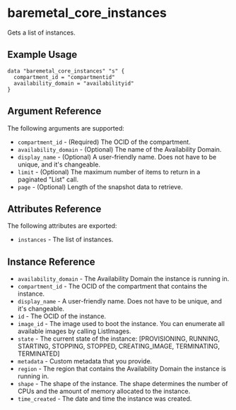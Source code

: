 
# baremetal\_core\_instances

Gets a list of instances.

## Example Usage

```
data "baremetal_core_instances" "s" {
  compartment_id = "compartmentid"
  availability_domain = "availabilityid"
}
```

## Argument Reference

The following arguments are supported:

* `compartment_id` - (Required) The OCID of the compartment.
* `availability_domain` - (Optional) The name of the Availability Domain.
* `display_name` - (Optional) A user-friendly name. Does not have to be unique, and it's changeable.
* `limit` - (Optional) The maximum number of items to return in a paginated "List" call.
* `page` - (Optional) Length of the snapshot data to retrieve.

## Attributes Reference

The following attributes are exported:

* `instances` - The list of instances.

## Instance Reference
* `availability_domain` - The Availability Domain the instance is running in.
* `compartment_id` - The OCID of the compartment that contains the instance.
* `display_name` - A user-friendly name. Does not have to be unique, and it's changeable.
* `id` - The OCID of the instance.
* `image_id` - The image used to boot the instance. You can enumerate all available images by calling ListImages.
* `state` - The current state of the instance: [PROVISIONING, RUNNING, STARTING, STOPPING, STOPPED, CREATING_IMAGE, TERMINATING, TERMINATED]
* `metadata` - Custom metadata that you provide.
* `region` - The region that contains the Availability Domain the instance is running in.
* `shape` - The shape of the instance. The shape determines the number of CPUs and the amount of memory allocated to the instance.
* `time_created` - The date and time the instance was created.

